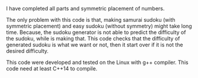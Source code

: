 I have completed all parts and symmetric placement of numbers.

The only problem with this code is that, making samurai sudoku (with symmetric placement) and easy sudoku (without symmetry) might take long time. Because, the sudoku generator is not able to predict the difficulty of the sudoku, while is making that. This code checks that the difficulty of generated sudoku is what we want or not, then it start over if it is not the desired difficulty.

This code were developed and tested on the Linux with g++ compiler.
This code need at least C++14 to compile.
